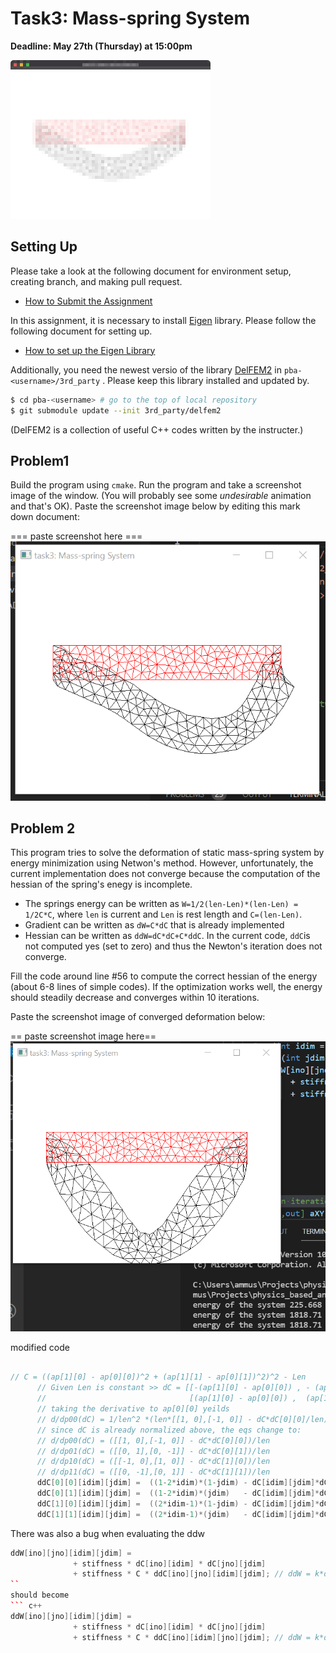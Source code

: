 # Task3: Mass-spring System

**Deadline: May 27th (Thursday) at 15:00pm**

![preview](preview.png)

## Setting Up

Please take a look at the following document for environment setup, creating branch, and making pull request.

- [How to Submit the Assignment](../doc/submit.md)

In this assignment, it is necessary to install [Eigen](https://eigen.tuxfamily.org/index.php?title=Main_Page) library. 
Please follow the following document for setting up.    

- [How to set up the Eigen Library](../doc/setup_eigen.md)  


Additionally, you need the newest versio of the library [DelFEM2](https://github.com/nobuyuki83/delfem2) in `pba-<username>/3rd_party` . Please keep this library installed and updated by. 

```bash
$ cd pba-<username> # go to the top of local repository
$ git submodule update --init 3rd_party/delfem2
```

(DelFEM2 is a collection of useful C++ codes written by the instructer.)



## Problem1

Build the program using `cmake`. Run the program and take a screenshot image of the window. (You will probably see some *undesirable* animation and that's OK). Paste the screenshot image below by editing this mark down document:

=== paste screenshot here ===
![problem1](problem1_screenshot.PNG)




## Problem 2

This program tries to solve the deformation of static mass-spring system by energy minimization using Netwon's method. However, unfortunately, the current implementation does not converge because the computation of the hessian of the spring's enegy is incomplete. 

- The springs energy can be written as `W=1/2(len-Len)*(len-Len) = 1/2C*C`, where `len` is current and `Len` is rest length and `C=(len-Len)`.
- Gradient can be written as `dW=C*dC` that is already implemented
- Hessian can be written as `ddW=dC*dC+C*ddC`. In the current code, `ddC`is not computed yes (set to zero) and thus the Newton's iteration does not converge. 

Fill the code around line #56 to compute the correct hessian of the energy (about 6-8 lines of simple codes). If the optimization works well, the energy should steadily decrease and converges within 10 iterations.

Paste the screenshot image of converged deformation below:

== paste screenshot image here==
![problem2](problem2_screenshot.PNG)



modified code
``` c++

// C = ((ap[1][0] - ap[0][0])^2 + (ap[1][1] - ap[0][1])^2)^2 - Len
      // Given Len is constant >> dC = [[-(ap[1][0] - ap[0][0]) , - (ap[1][1] - ap[0][1])],
      //                                [(ap[1][0] - ap[0][0]) ,  (ap[1][1] - ap[0][1])]]/len
      // taking the derivative to ap[0][0] yeilds 
      // d/dp00(dC) = 1/len^2 *(len*[[1, 0],[-1, 0]] - dC*dC[0][0]/len)
      // since dC is already normalized above, the eqs change to:
      // d/dp00(dC) = ([[1, 0],[-1, 0]] - dC*dC[0][0])/len
      // d/dp01(dC) = ([[0, 1],[0, -1]] - dC*dC[0][1])/len
      // d/dp10(dC) = ([[-1, 0],[1, 0]] - dC*dC[1][0])/len
      // d/dp11(dC) = ([[0, -1],[0, 1]] - dC*dC[1][1])/len
      ddC[0][0][idim][jdim] =  ((1-2*idim)*(1-jdim) - dC[idim][jdim]*dC[0][0])/len;
      ddC[0][1][idim][jdim] =  ((1-2*idim)*(jdim)   - dC[idim][jdim]*dC[0][1])/len;
      ddC[1][0][idim][jdim] =  ((2*idim-1)*(1-jdim) - dC[idim][jdim]*dC[1][0])/len;
      ddC[1][1][idim][jdim] =  ((2*idim-1)*(jdim)   - dC[idim][jdim]*dC[1][1])/len;
```
There was also a bug when evaluating the ddw
``` c++
ddW[ino][jno][idim][jdim] =
              + stiffness * dC[ino][idim] * dC[jno][jdim]
              + stiffness * C * ddC[ino][jno][idim][jdim]; // ddW = k*dC*dC + k*C*ddC
``
should become
``` c++
ddW[ino][jno][idim][jdim] =
              + stiffness * dC[ino][idim] * dC[jno][jdim]
              + stiffness * C * ddC[ino][idim][jno][jdim]; // ddW = k*dC*dC + k*C*ddC  
        
```








